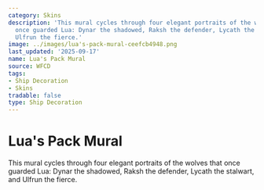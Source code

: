 ```yaml
---
category: Skins
description: 'This mural cycles through four elegant portraits of the wolves that
  once guarded Lua: Dynar the shadowed, Raksh the defender, Lycath the stalwart, and
  Ulfrun the fierce.'
image: ../images/lua's-pack-mural-ceefcb4948.png
last_updated: '2025-09-17'
name: Lua's Pack Mural
source: WFCD
tags:
- Ship Decoration
- Skins
tradable: false
type: Ship Decoration
---
```


# Lua's Pack Mural

This mural cycles through four elegant portraits of the wolves that once guarded Lua: Dynar the shadowed, Raksh the defender, Lycath the stalwart, and Ulfrun the fierce.

